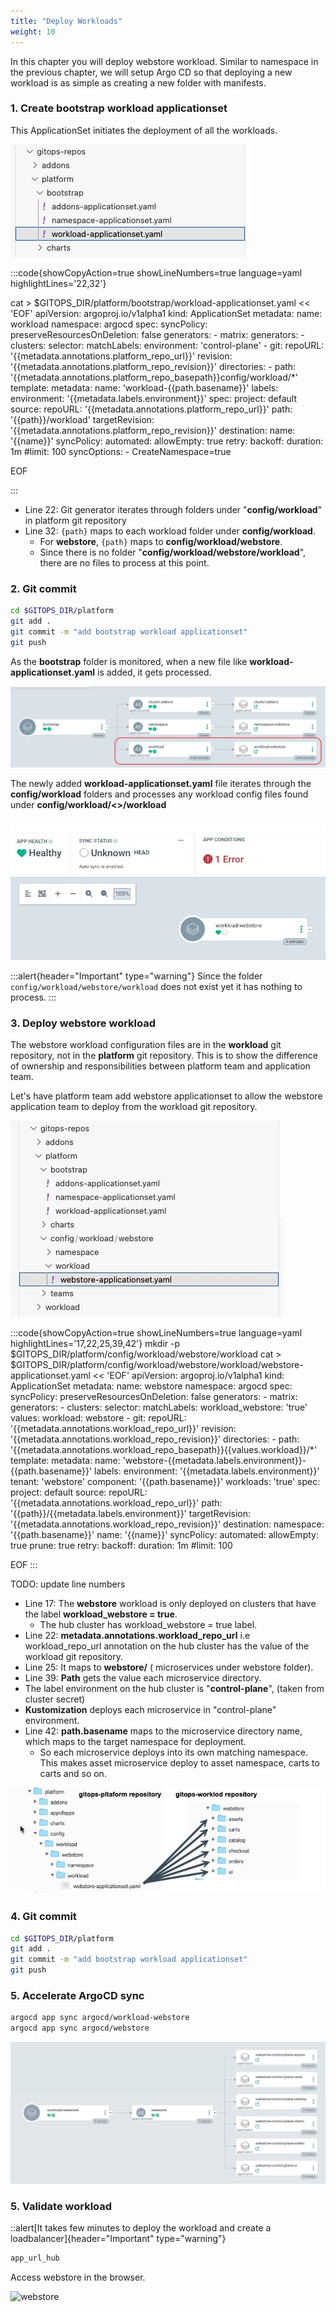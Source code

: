 ```yaml
---
title: "Deploy Workloads"
weight: 10
---
```


In this chapter you will deploy webstore workload. Similar to namespace in the previous chapter, we will setup Argo CD so that deploying a new workload is as simple as creating a new folder with manifests.

### 1. Create bootstrap workload applicationset

This ApplicationSet initiates the deployment of all the workloads.

![workload-appofapps](/static/images/workload-appofapps.jpg)

<!-- prettier-ignore-start -->
:::code{showCopyAction=true showLineNumbers=true language=yaml highlightLines='22,32'}

cat > $GITOPS_DIR/platform/bootstrap/workload-applicationset.yaml << 'EOF'
apiVersion: argoproj.io/v1alpha1
kind: ApplicationSet
metadata:
  name: workload
  namespace: argocd
spec:
  syncPolicy:
    preserveResourcesOnDeletion: false
  generators:
    - matrix:
        generators:
          - clusters:
              selector:
                matchLabels:
                  environment: 'control-plane'
          - git:
              repoURL: '{{metadata.annotations.platform_repo_url}}'
              revision: '{{metadata.annotations.platform_repo_revision}}'
              directories:
                - path: '{{metadata.annotations.platform_repo_basepath}}config/workload/*'
  template:
    metadata:
      name: 'workload-{{path.basename}}'
      labels:
        environment: '{{metadata.labels.environment}}'
    spec:
      project: default
      source:
        repoURL: '{{metadata.annotations.platform_repo_url}}'
        path: '{{path}}/workload'
        targetRevision: '{{metadata.annotations.platform_repo_revision}}'
      destination:
        name: '{{name}}'
      syncPolicy:
        automated:
          allowEmpty: true
        retry:
          backoff:
            duration: 1m
            #limit: 100
        syncOptions:
          - CreateNamespace=true

EOF

:::
<!-- prettier-ignore-end -->

- Line 22: Git generator iterates through folders under "**config/workload**" in platform git repository  
- Line 32: `{path}` maps to each workload folder under **config/workload**. 
  - For **webstore**, `{path}` maps to **config/workload/webstore**. 
  - Since there is no folder "**config/workload/webstore/workload**", there are no files to process at this point.

### 2. Git commit

```bash
cd $GITOPS_DIR/platform
git add .
git commit -m "add bootstrap workload applicationset"
git push
```

As the **bootstrap** folder is monitored, when a new file like **workload-applicationset.yaml** is added, it gets processed.

![workload-appofapps-monitor](/static/images/workload-appofapps-monitor.jpg)

The newly added **workload-applicationset.yaml** file iterates through the **config/workload** folders and processes any workload config files found under **config/workload/<<workload-name>>/workload**

![workload-appofapps-monitor](/static/images/workload-appofapps-iteration.jpg)

:::alert{header="Important" type="warning"}
Since the folder `config/workload/webstore/workload` does not exist yet it has nothing to process.
:::

### 3. Deploy webstore workload

The webstore workload configuration files are in the **workload** git repository, not in the **platform** git repository. This is to show the difference of ownership and responsibilities between platform team and application team.

Let's have platform team add webstore applicationset to allow the webstore application team to deploy from the workload git repository.

![workload-webstore](/static/images/workload-webstore.jpg)

<!-- prettier-ignore-start -->
:::code{showCopyAction=true showLineNumbers=true language=yaml highlightLines='17,22,25,39,42'}
mkdir -p $GITOPS_DIR/platform/config/workload/webstore/workload
cat > $GITOPS_DIR/platform/config/workload/webstore/workload/webstore-applicationset.yaml << 'EOF'
apiVersion: argoproj.io/v1alpha1
kind: ApplicationSet
metadata:
  name: webstore
  namespace: argocd
spec:
  syncPolicy:
    preserveResourcesOnDeletion: false
  generators:
    - matrix:
        generators:
          - clusters:
              selector:
                matchLabels:
                  workload_webstore: 'true'
              values:
                workload: webstore
          - git:
              repoURL: '{{metadata.annotations.workload_repo_url}}'
              revision: '{{metadata.annotations.workload_repo_revision}}'
              directories:
                - path: '{{metadata.annotations.workload_repo_basepath}}{{values.workload}}/*'
  template:
    metadata:
      name: 'webstore-{{metadata.labels.environment}}-{{path.basename}}'
      labels:
        environment: '{{metadata.labels.environment}}'
        tenant: 'webstore'
        component: '{{path.basename}}'
        workloads: 'true'
    spec:
      project: default
      source:
        repoURL: '{{metadata.annotations.workload_repo_url}}'
        path: '{{path}}/{{metadata.labels.environment}}'
        targetRevision: '{{metadata.annotations.workload_repo_revision}}'
      destination:
        namespace: '{{path.basename}}'
        name: '{{name}}'
      syncPolicy:
        automated:
          allowEmpty: true
          prune: true
        retry:
          backoff:
            duration: 1m
            #limit: 100

EOF
:::
<!-- prettier-ignore-end -->

TODO: update line numbers

- Line 17: The **webstore** workload is only deployed on clusters that have the label **workload_webstore = true**. 
  - The hub cluster has workload_webstore = true label.  
- Line 22: **metadata.annotations.workload_repo_url** i.e workload_repo_url annotation on the hub cluster has the value of the workload git repository.  
- Line 25: It maps to **webstore/** ( microservices under webstore folder).
- Line 39: **Path** gets the value each microservice directory. 
- The label environment on the hub cluster is "**control-plane**", (taken from cluster secret)
- **Kustomization** deploys each microservice in "control-plane" environment.  
- Line 42: **path.basename** maps to the microservice directory name, which maps to the target namespace for deployment. 
  - So each microservice deploys into its own matching namespace. This makes asset microservice deploy to asset namespace, carts to carts and so on.

![workload-webstore-folders](/static/images/workload-webstore-deployment.png)

### 4. Git commit

```bash
cd $GITOPS_DIR/platform
git add .
git commit -m "add bootstrap workload applicationset"
git push
```

### 5. Accelerate ArgoCD sync

```bash
argocd app sync argocd/workload-webstore
argocd app sync argocd/webstore
```

![workload-webstore](/static/images/workload_webstore.jpg)

### 5. Validate workload

::alert[It takes few minutes to deploy the workload and create a loadbalancer]{header="Important" type="warning"}

```bash
app_url_hub
```

Access webstore in the browser.

![webstore](/static/images/webstore-ui.png)
